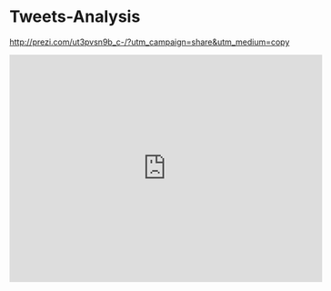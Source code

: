 # Tweets-Analysis

http://prezi.com/ut3pvsn9b_c-/?utm_campaign=share&utm_medium=copy

<iframe id="iframe_container" frameborder="0" webkitallowfullscreen="" mozallowfullscreen="" allowfullscreen="" allow="autoplay; fullscreen" width="550" height="400" src="https://prezi.com/embed/ut3pvsn9b_c-/?bgcolor=ffffff&amp;lock_to_path=0&amp;autoplay=0&amp;autohide_ctrls=0&amp;landing_data=bHVZZmNaNDBIWnNjdEVENDRhZDFNZGNIUE43MHdLNWpsdFJLb2ZHanI5ejVVWXRuYjNpNVVMcVN3c0lPRW81RUF3PT0&amp;landing_sign=B_zadF_shUMlIzJ5r4CQBHs0QBzQ2COHvl3_oslHUcw"></iframe>
